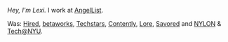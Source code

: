 *Hey, I'm Lexi.* I work at [AngelList](http://angel.co). 

Was: [Hired](https://hired.com/), [betaworks](https://betaworks.com/), [Techstars](http://www.techstars.com/), [Contently](https://contently.com/), [Lore](http://lore.com/), [Savored](http://savored.com/) and [NYLON](http://nylonmag.com/) & [Tech@NYU](http://techatnyu.org/).
